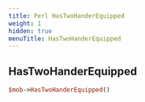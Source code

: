 ```yaml
---
title: Perl HasTwoHanderEquipped
weight: 1
hidden: true
menuTitle: HasTwoHanderEquipped
---
```

## HasTwoHanderEquipped
```perl
$mob->HasTwoHanderEquipped()
```